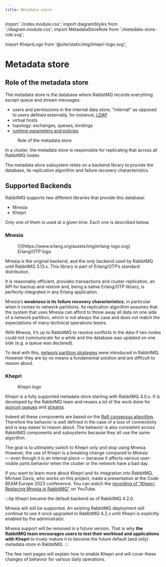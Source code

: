 ```yaml
---
title: Metadata store
---
```


import './index.module.css';
import diagramStyles from './diagram.module.css';
import MetadataStoreRole from './metadata-store-role.svg';

import KhepriLogo from '@site/static/img/khepri-logo.svg';

# Metadata store

## Role of the metadata store

The metadata store is the database where RabbitMQ records everything except
queue and stream messages:

* users and permissions in the internal data store; "internal" as opposed to
  users defined externally, for instance, [LDAP](./ldap)
* virtual hosts
* topology: exchanges, queues, bindings
* [runtime parameters and policies](./parameters)

<figure className={diagramStyles.diagram}>
<MetadataStoreRole/>
<figcaption>Role of the metadata store</figcaption>
</figure>

In a cluster, the metadata store is responsible for replicating that across
all RabbitMQ nodes.

The metadata store subsystem relies on a backend library to provide the
database, its replication algorithm and failure recovery characteristics.

## Supported Backends

RabbitMQ supports two different libraries that provide this database:
* Mnesia
* Khepri

Only one of them is used at a given time. Each one is described below.

### Mnesia

<figure className="without-borders" style={{float: "right"}}>
![](https://www.erlang.org/assets/img/erlang-logo.svg)
<figcaption>Erlang/OTP logo</figcaption>
</figure>

Mnesia is the original backend, and the only backend used by RabbitMQ until
RabbitMQ 3.13.x. This library is part of Erlang/OTP’s standard distribution.

It is reasonably efficient, provides transactions and cluster replication, an
API for backup and restore and, being a native Erlang/OTP library, is
perfectly integrated in any Erlang application.

Mnesia’s **weakness is its failure recovery characteristics**, in particular
when it comes to network partitions. Its replication algorithm assumes that
the system that uses Mnesia can afford to throw away all data on one side of a
network partition, which is not always the case and does not match the
expectations of many technical operations teams.

With Mnesia, it’s up to RabbitMQ to resolve conflicts in the data if two nodes
could not communicate for a while and the database was updated on one side
(e.g. a queue was declared).

To deal with this, [network partition strategies](./partitions) were
introduced in RabbitMQ. However they are by no means a fundamental solution
and are difficult to reason about.

### Khepri

<figure className="without-borders" style={{float: "right"}}>
<KhepriLogo className="floating-logo" style={{width: "100px", height: "175px",}}/>
<figcaption>Khepri logo</figcaption>
</figure>

Khepri is a fully supported metadata store starting with RabbitMQ 4.0.x. It is
developed by the RabbitMQ team and reuses a lot of the work done for [quorum
queues](./quorum-queues) and [streams](./streams).

Indeed all these components are based on the [Raft consensus
algorithm](https://raft.github.io/). Therefore the behavior is well defined in
the case of a loss of connectivity and is way easier to reason about. The
behavior is also consistent across RabbitMQ components and subsystems because
they all use the same algorithm.

The goal is to ultimately switch to Khepri only and stop using Mnesia.
However, the use of Khepri is a breaking change compared to Mnesia —&nbsp;even
though it is an internal piece&nbsp;— because it affects various user-visible
parts behavior when the cluster or the network have a bad day.

If you want to learn more about Khepri and its intagration into RabbitMQ,
Michael Davis, who works on this project, made a presentation at the Code BEAM
Europe 2023 confenence. You can watch the [recording of "Khepri: Replacing
Mnesia in RabbitMQ"](https://www.youtube.com/watch?v=whVqpgvep90) on YouTube.

:::tip
Khepri became the default backend as of RabbitMQ 4.2.0.

Mnesia will still be supported. An existing RabbitMQ deployment will continue
to use it once upgraded to RabbitMQ 4.2.x until Khepri is explicitly enabled
by the administrator.

Mnesia support will be removed in a future version. That is why **the RabbitMQ
team encourages users to test their workload and applications with Khepri** to
truely mature it to become the future default (and only) metadata store in
RabbitMQ.
:::

The few next pages will explain how to enable Khepri and will cover these
changes of behavior for various daily operations.
